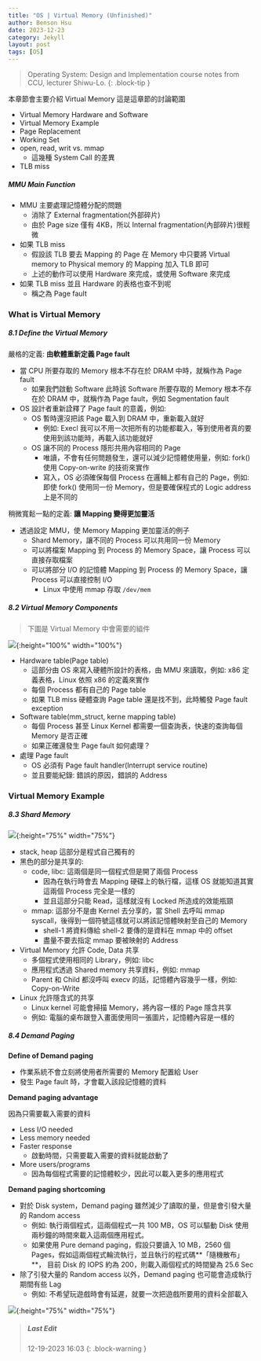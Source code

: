 ```yaml
---
title: "OS | Virtual Memory (Unfinished)"
author: Benson Hsu
date: 2023-12-23
category: Jekyll
layout: post
tags: [OS]
---
```


> Operating System: Design and Implementation course notes from CCU, lecturer Shiwu-Lo. 
{: .block-tip }

本章節會主要介紹 Virtual Memory 這是這章節的討論範圍

-   Virtual Memory Hardware and Software
-   Virtual Memory Example
-   Page Replacement
-   Working Set
-   open, read, writ vs. mmap
    -   這幾種 System Call 的差異
-   TLB miss

##### MMU Main Function

-   MMU 主要處理記憶體分配的問題
    -   消除了 External fragmentation(外部碎片)
    -   由於 Page size 僅有 4KB，所以 Internal fragmentation(內部碎片)很輕微
-   如果 TLB miss
    -   假設該 TLB 要去 Mapping 的 Page 在 Memory 中只要將 Virtual memory to Physical memory 的 Mapping 加入 TLB 即可
    -   上述的動作可以使用 Hardware 來完成，或使用 Software 來完成
-   如果 TLB miss 並且 Hardware 的表格也查不到呢
    -   稱之為 Page fault

### What is Virtual Memory

##### 8.1 Define the Virtual Memory

嚴格的定義: **由軟體重新定義 Page fault**
-   當 CPU 所要存取的 Memory 根本不存在於 DRAM 中時，就稱作為 Page fault
    -   如果我們啟動 Software 此時該 Software 所要存取的 Memory 根本不存在於 DRAM 中，就稱作為 Page fault，例如 Segmentation fault
-   OS 設計者重新詮釋了 Page fault 的意義，例如:
    -   OS 暫時還沒把該 Page 載入到 DRAM 中，重新載入就好
        -   例如: Execl 我可以不用一次把所有的功能都載入，等到使用者真的要使用到該功能時，再載入該功能就好
    -   OS 讓不同的 Process 隱形共用內容相同的 Page
        -   唯讀，不會有任何問題發生，還可以減少記憶體使用量，例如: fork() 使用 Copy-on-write 的技術來實作
        -   寫入，OS 必須確保每個 Process 在邏輯上都有自己的 Page，例如: 即使 fork() 使用同一份 Memory，但是要確保程式的 Logic address 上是不同的

稍微寬鬆一點的定義: **讓 Mapping 變得更加靈活**
-   透過設定 MMU，使 Memory Mapping 更加靈活的例子
    -   Shard Memory，讓不同的 Process 可以共用同一份 Memory
    -   可以將檔案 Mapping 到 Process 的 Memory Space，讓 Process 可以直接存取檔案
    -   可以將部分 I/O 的記憶體 Mapping 到 Process 的 Memory Space，讓 Process 可以直接控制 I/O
        -   Linux 中使用 mmap 存取 `/dev/mem`

##### 8.2 Virtual Memory Components

> 下圖是 Virtual Memory 中會需要的組件

![](../assets/image/2023-12-23-virtual_memory/1.png){:height="100%" width="100%"}

-   Hardware table(Page table)
    -   這部分由 OS 來寫入硬體所設計的表格，由 MMU 來讀取，例如: x86 定義表格，Linux 依照 x86 的定義來實作
    -   每個 Process 都有自己的 Page table
    -   如果 TLB miss 硬體查詢 Page table 還是找不到，此時觸發 Page fault exception
-   Software table(mm_struct, kerne mapping table)
    -   每個 Process 甚至 Linux Kernel 都需要一個查詢表，快速的查詢每個 Memory 是否正確
    -   如果正確還發生 Page fault 如何處理？
-   處理 Page fault
    -   OS 必須有 Page fault handler(Interrupt service routine)
    -   並且要能紀錄: 錯誤的原因，錯誤的 Address

### Virtual Memory Example

##### 8.3 Shard Memory

![](../assets/image/2023-12-23-virtual_memory/2.png){:height="75%" width="75%"}

-   stack, heap 這部分是程式自己獨有的
-   黑色的部分是共享的:
    -   code, libc: 這兩個是同一個程式但是開了兩個 Process
        -   因為在執行時會去 Mapping 硬碟上的執行檔，這樣 OS 就能知道其實這兩個 Process 完全是一樣的
        -   並且這部分只能 Read，這樣就沒有 Locked 所造成的效能瓶頸
    -   mmap: 這部分不是由 Kernel 去分享的，當 Shell 去呼叫 mmap syscall，後得到一個符號這樣就可以將該記憶體映射至自己的 Memory
        -   shell-1 將資料傳給 shell-2 要傳的是資料在 mmap 中的 offset
        -   盡量不要去指定 mmap 要被映射的 Address
-   Virtual Memory 允許 Code, Data 共享
    -   多個程式使用相同的 Library，例如: libc
    -   應用程式透過 Shared memory 共享資料，例如: mmap
    -   Parent 和 Child 都沒呼叫 execv 的話，記憶體內容幾乎一樣，例如: Copy-on-Write
-   Linux 允許隱含式的共享
    -   Linux kernel 可能會掃描 Memory，將內容一樣的 Page 隱含共享
    -   例如: 電腦的桌布跟登入畫面使用同一張圖片，記憶體內容是一樣的

##### 8.4 Demand Paging

**Define of Demand paging**

-   作業系統不會立刻將使用者所需要的 Memory 配置給 User
-   發生 Page fault 時，才會載入該段記憶體的資料

**Demand paging advantage**

因為只需要載入需要的資料
-   Less I/O needed
-   Less memory needed
-   Faster response
    -   啟動時間，只需要載入需要的資料就能啟動了
-   More users/programs
    -   因為每個程式需要的記憶體較少，因此可以載入更多的應用程式

**Demand paging shortcoming**

-   對於 Disk system，Demand paging 雖然減少了讀取的量，但是會引發大量的 Random access
    -   例如: 執行兩個程式，這兩個程式一共 100 MB，OS 可以驅動 Disk 使用兩秒鐘的時間來載入這兩個應用程式。
    -   如果使用 Pure demand paging，假設只要讀入 10 MB，2560 個 Pages，假如這兩個程式輪流執行，並且執行的程式碼**「隨機散布」**，
    目前 Disk 的 IOPS 約為 200，則載入兩個程式的時間變為 25.6 Sec
-   除了引發大量的 Random access 以外，Demand paging 也可能會造成執行期間有些 Lag
    -   例如: 不希望玩遊戲時會有延遲，就要一次把遊戲所要用的資料全部載入

![](../assets/image/2023-12-23-virtual_memory/3.png){:height="75%" width="75%"}

> ##### Last Edit
> 12-19-2023 16:03
{: .block-warning }